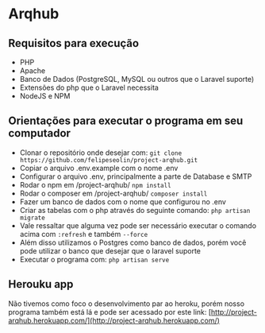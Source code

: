 # Arqhub

## Requisitos para execução
- PHP
- Apache
- Banco de Dados (PostgreSQL, MySQL ou outros que o Laravel suporte)
- Extensões do php que o Laravel necessita
- NodeJS e NPM

## Orientações para executar o programa em seu computador

- Clonar o repositório onde desejar com:
`
git clone https://github.com/felipeseolin/project-arqhub.git
`
- Copiar o arquivo .env.example com o nome .env
- Configurar o arquivo .env, principalmente a parte de Database e SMTP
- Rodar o npm em /project-arqhub/
`
npm install
`
- Rodar o composer em /project-arqhub/
`
composer install
`
- Fazer um banco de dados com o nome que configurou no .env
- Criar as tabelas com o php através do seguinte comando:
`
php artisan migrate
`
- Vale ressaltar que alguma vez pode ser necessário executar o comando acima com `:refresh` e também `--force`
- Além disso utilizamos o Postgres como banco de dados, porém você pode utilizar o banco que desejar que o laravel suporte
- Executar o programa com:
`
php artisan serve
`

## Herouku app
Não tivemos como foco o desenvolvimento par ao heroku, porém nosso programa também está lá e pode ser acessado por este link: [http://project-arqhub.herokuapp.com/](http://project-arqhub.herokuapp.com/)
